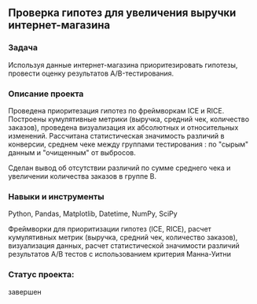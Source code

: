 ## Проверка гипотез для увеличения выручки интернет-магазина

### Задача

Используя данные интернет-магазина приоритезировать гипотезы, провести оценку результатов A/B-тестирования.

### Описание проекта

Проведена приоритезация гипотез по фреймворкам ICE и RICE. Построены кумулятивные метрики (выручка, средний чек, количество заказов), проведена визуализация их абсолютных и относительных изменений. Рассчитана статистическая значимость различий в конверсии, среднем чеке между группами тестирования : по "сырым" данным и "очищенным" от выбросов.

Сделан вывод об отсутствии различий по сумме среднего чека и увеличении количества заказов в группе В.

### Навыки и инструменты

Python, Pandas, Matplotlib, Datetime, NumPy, SciPy

Фреймворки для приоритизации гипотез (ICE, RICE), расчет кумулятивных метрик (выручка, средний чек, количество заказов), визуализация данных, расчет статистической значимости различий результатов А/В тестов с использованием критерия Манна-Уитни

### Статус проекта:
завершен
